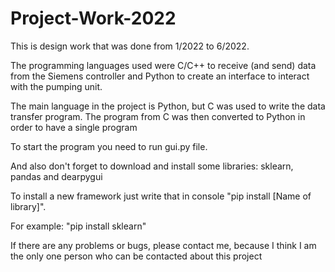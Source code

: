 # Project-Work-2022
This is design work that was done from 1/2022 to 6/2022.

The programming languages used were C/C++ to receive (and send) data from the Siemens controller and Python to create an interface to interact with the pumping unit. 

The main language in the project is Python, but C was used to write the data transfer program. The program from C was then converted to Python in order to have a single program

To start the program you need to run gui.py file. 

And also don't forget to download and install some libraries: sklearn, pandas and dearpygui

To install a new framework just write that in console "pip install [Name of library]". 

For example: "pip install sklearn"

If there are any problems or bugs, please contact me, because I think I am the only one person who can be contacted about this project
